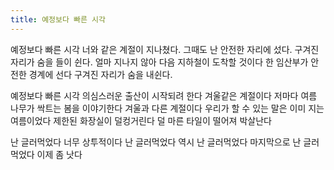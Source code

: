 ```yaml
---
title: 예정보다 빠른 시각
---
```

예정보다 빠른 시각
너와 같은 계절이 지나쳤다.
그때도 난 안전한 자리에 섰다.
구겨진 자리가 숨을 들이 쉰다.
얼마 지나지 않아
다음 지하철이 도착할 것이다
한 임산부가 안전한 경계에 선다
구겨진 자리가 숨을 내쉰다.

예정보다 빠른 시각
의심스러운 출산이 시작되려 한다
겨울같은 계절이다
저마다 여름 나무가 싹트는 봄을 이야기한다
겨울과 다른 계절이다
우리가 할 수 있는 말은
이미 지는 여름이었다
제한된 화장실이 덜컹거린다
덜 마른 타일이 떨어져 박살난다

난 글러먹었다
너무 상투적이다
난 글러먹었다
역시
난 글러먹었다
마지막으로
난 글러먹었다
이제 좀 낫다
